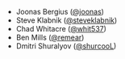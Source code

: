 * Joonas Bergius ([@joonas](https://github.com/joonas))
* Steve Klabnik ([@steveklabnik](https://github.com/steveklabnik))
* Chad Whitacre ([@whit537](https://github.com/whit537))
* Ben Mills ([@remear](https://github.com/remear))
* Dmitri Shuralyov ([@shurcooL](https://github.com/shurcooL))
